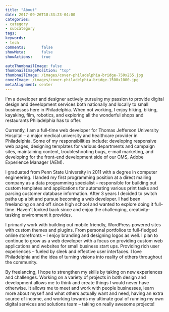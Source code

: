 ```yaml
---
title: "About"
date: 2017-09-26T18:33:23-04:00
categories:
- category
- subcategory
tags:
keywords:
- tech
comments:       false
showMeta:       false
showActions:    true

autoThumbnailImage: false
thumbnailImagePosition: "top"
thumbnailImage: /images/cover-philadelphia-bridge-750x255.jpg
coverImage: /images/cover-philadelphia-bridge-1500x1000.jpg
metaAlignment: center
---
```


I'm a developer and designer actively pursuing my passion to provide digital design and development services both nationally and locally to small businesses here in Philadelphia. When not working, I enjoy hiking, biking, kayaking, film, robotics, and exploring all the wonderful shops and restaurants Philadelphia has to offer.

Currently, I am a full-time web developer for Thomas Jefferson University Hospital &ndash; a major medical university and healthcare provider in Philadelphia. Some of my responsibilities include: developing responsive web pages, designing templates for various departments and campaign sites, maintaining content, troubleshooting bugs, e-mail marketing, and developing for the front-end development side of our CMS, Adobe Experience Manager (AEM).

I graduated from Penn State University in 2011 with a degree in computer engineering. I landed my first programming position at a direct mailing company as a data programming specialist &ndash; responsible for building out custom templates and applications for automating various print tasks and parsing customer database information. After 3 years I decided to switch paths up a bit and pursue becoming a web developer. I had been freelancing on and off since high school and wanted to explore doing it full-time. Haven't looked back since and enjoy the challenging, creativity-tasking environment it provides.

I primarily work with building out mobile friendly, WordPress powered sites with custom themes and plugins. From personal portfolios to full-fledged online storefronts &ndash; I enjoy branding and designing logos as well. I plan to continue to grow as a web developer with a focus on providing custom web applications and websites for small business start ups. Providing rich user experiences &ndash; fueled by sleek and effective user interfaces. I love Philadelphia and the idea of turning visions into reality of others throughout the community.

By freelancing, I hope to strengthen my skills by taking on new experiences and challenges. Working on a variety of projects in both design and development allows me to think and create things I would never have otherwise. It allows me to meet and work with people businesses, learn more about myself and what others actually want and need, having an extra source of income, and working towards my ultimate goal of running my own digital services and solutions team &ndash; taking on really awesome projects!
